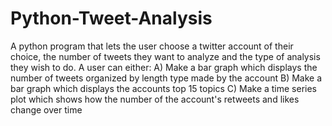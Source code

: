 # Python-Tweet-Analysis
A python program that lets the user choose a twitter account of their choice, the number of tweets they want to analyze and the type of analysis they wish to do.
A user can either:
A) Make a bar graph which displays the number of tweets organized by length type made by the account
B) Make a bar graph which displays the accounts top 15 topics
C) Make a time series plot which shows how the number of the account's retweets and likes change over time
